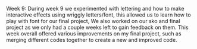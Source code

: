 Week 9:
During week 9 we experimented with lettering and how to make interactive effects using wriggly letters/font, this allowed us to learn how to play with font for our final project, We also worked on our sko and final project as we only had a couple weeks left to gain feedback on them. This week overall offered various improvements on my final project, such as merging different codes together to create a new and improved code.

